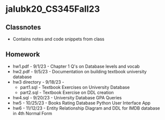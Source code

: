 # jalubk20_CS345Fall23
## Classnotes
- Contains notes and code snippets from class

## Homework 
- hw1.pdf - 9/1/23 - Chapter 1 Q's on Database levels and vocab
- hw2.pdf - 9/5/23 - Documentation on building textbook university database
- hw3 directory - 9/18/23 - 
    * part1.sql - Textbook Exercises on University Database
    * part2.sql - Textbook Exercise on DDL creation
- hw4.sql - 9/20/23 - University Database GPA Queries 
- hw5 - 10/25/23 - Books Rating Database Python User Interface App
- hw6 - 11/12/23 - Entity Relationship Diagram and DDL for IMDB database in 4th Normal Form
